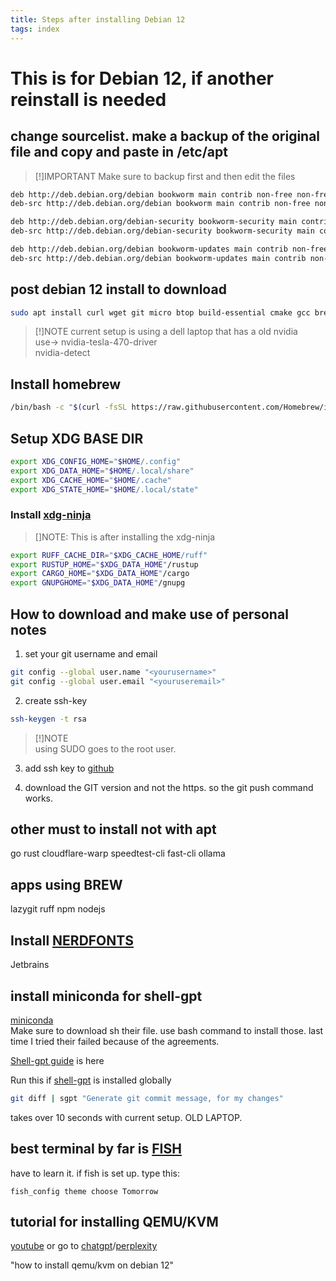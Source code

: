 ```yaml
---
title: Steps after installing Debian 12
tags: index
---
```



# This is for Debian 12, if another reinstall is needed

## change sourcelist. make a backup of the original file and copy and paste in /etc/apt 

> [!]IMPORTANT
> Make sure to backup first and then edit the files

```txt
deb http://deb.debian.org/debian bookworm main contrib non-free non-free-firmware  
deb-src http://deb.debian.org/debian bookworm main contrib non-free non-free-firmware  

deb http://deb.debian.org/debian-security bookworm-security main contrib non-free non-free-firmware  
deb-src http://deb.debian.org/debian-security bookworm-security main contrib non-free non-free-firmware  

deb http://deb.debian.org/debian bookworm-updates main contrib non-free non-free-firmware  
deb-src http://deb.debian.org/debian bookworm-updates main contrib non-free non-free-firmware  
```

## post debian 12 install to download

```bash
sudo apt install curl wget git micro btop build-essential cmake gcc brew vscodium nvidia-tesla-470-driver npm nodejs
```  

> [!]NOTE
> current setup is using a dell laptop that has a old nvidia  
> use-> nvidia-tesla-470-driver  
> nvidia-detect

## Install homebrew

```bash
/bin/bash -c "$(curl -fsSL https://raw.githubusercontent.com/Homebrew/install/HEAD/install.sh)"
```

## Setup XDG BASE DIR

```bash
export XDG_CONFIG_HOME="$HOME/.config"
export XDG_DATA_HOME="$HOME/.local/share"
export XDG_CACHE_HOME="$HOME/.cache"
export XDG_STATE_HOME="$HOME/.local/state"

```

### Install [xdg-ninja](https://github.com/b3nj5m1n/xdg-ninja)

> []NOTE:
> This is after installing the xdg-ninja

```bash
export RUFF_CACHE_DIR="$XDG_CACHE_HOME/ruff"
export RUSTUP_HOME="$XDG_DATA_HOME"/rustup
export CARGO_HOME="$XDG_DATA_HOME"/cargo
export GNUPGHOME="$XDG_DATA_HOME"/gnupg
```

## How to download and make use of personal notes

1. set your git username and email

```bash
git config --global user.name "<yourusername>"
git config --global user.email "<youruseremail>"
```

2. create ssh-key

```bash
ssh-keygen -t rsa
```

> [!]NOTE  
> using SUDO goes to the root user.

3. add ssh key to [github](https://github.com/settings/keys)  

4. download the GIT version and not the https. so the git push command works.


## other must to install not with apt

go rust cloudflare-warp speedtest-cli fast-cli ollama

## apps using BREW  

lazygit ruff npm nodejs

## Install [NERDFONTS](https://github.com/ryanoasis/nerd-fonts)

Jetbrains

## install miniconda for shell-gpt

[miniconda](https://docs.anaconda.com/miniconda/miniconda-install/)  
Make sure to download sh their file. use bash command to install those.
last time I tried their failed because of the agreements.

[Shell-gpt guide](https://github.com/TheR1D/shell_gpt/wiki/Ollama) is here

Run this if [shell-gpt](https://github.com/TheR1D/shell_gpt) is installed globally

```bash
git diff | sgpt "Generate git commit message, for my changes"
```

takes over 10 seconds with current setup. OLD LAPTOP.

## best terminal by far is [FISH](https://fishshell.com/)
have to learn it.
if fish is set up. type this:

```fish
fish_config theme choose Tomorrow
```

## tutorial for installing QEMU/KVM
[youtube](https://www.youtube.com/watch?v=GgAQw08zJzs)
or go to [chatgpt](https://chatgpt.com/)/[perplexity](https://www.perplexity.ai/)

"how to install qemu/kvm on debian 12"
